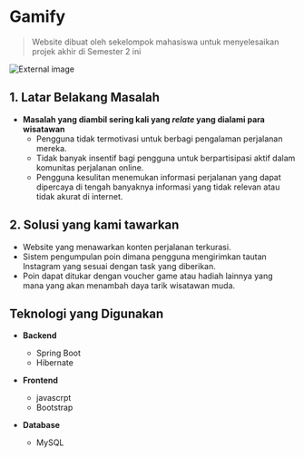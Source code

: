 # Gamify
  > Website dibuat oleh sekelompok mahasiswa untuk menyelesaikan projek akhir di Semester 2 ini

![External image](logo.png)


## 1. Latar Belakang Masalah
    
  - **Masalah yang diambil sering kali yang _relate_ yang dialami para wisatawan**
      - Pengguna tidak termotivasi untuk berbagi pengalaman perjalanan mereka.
      * Tidak banyak insentif bagi pengguna untuk berpartisipasi aktif dalam komunitas perjalanan online.
      + Pengguna kesulitan menemukan informasi perjalanan yang dapat dipercaya di tengah banyaknya informasi yang tidak relevan atau tidak akurat di internet.      

## 2. Solusi yang kami tawarkan

  - Website yang menawarkan konten perjalanan terkurasi.
  - Sistem pengumpulan poin dimana pengguna mengirimkan tautan Instagram yang sesuai dengan task yang diberikan.
  - Poin dapat ditukar dengan voucher game atau hadiah lainnya yang mana yang akan menambah daya tarik wisatawan muda.

## Teknologi yang Digunakan
  - **Backend**
    - Spring Boot
    - Hibernate
  - **Frontend**
    - javascrpt
    - Bootstrap

      
  - **Database**
    - MySQL
